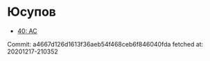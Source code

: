 # Юсупов
- [40: AC](40.md)

Commit: a4667d126d1613f36aeb54f468ceb6f846040fda
 fetched at: 20201217-210352
